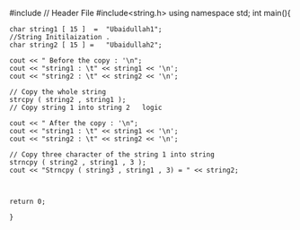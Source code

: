#include<iostream> 																	// Header File 
#include<string.h>
using namespace std;
	int main(){
	
	char string1 [ 15 ]  = 	"Ubaidullah1";													//String Initilaization .
	char string2 [ 15 ] = 	"Ubaidullah2";
		
	cout << " Before the copy : '\n";
	cout << "string1 : \t" << string1 << '\n';
	cout << "string2 : \t" << string2 << '\n';
	
	// Copy the whole string 
	strcpy ( string2 , string1 );   											// Copy string 1 into string 2   logic
		
	cout << " After the copy : '\n";
	cout << "string1 : \t" << string1 << '\n';
	cout << "string2 : \t" << string2 << '\n';
	
	// Copy three character of the string 1 into string 
	strncpy ( string2 , string1 , 3 );
	cout << "Strncpy ( string3 , string1 , 3) = " << string2;
		
		
	
	return 0;
		  
	}
